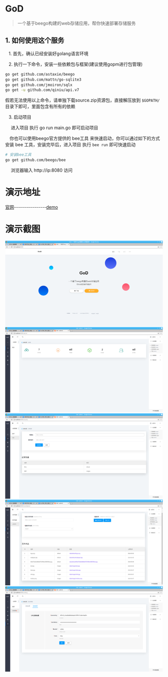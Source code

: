 # GoD

> 一个基于beego构建的web存储应用，帮你快速部署存储服务

##  1. 如何使用这个服务

&ensp; 1. 首先，确认已经安装好golang语言环境

&ensp; 2. 执行一下命令，安装一些依赖包与框架(建议使用gopm进行包管理)

```bash
go get github.com/astaxie/beego
go get github.com/mattn/go-sqlite3
go get github.com/jmoiron/sqlx
go get -u github.com/qiniu/api.v7
```

假若无法使用以上命令，请单独下载source.zip资源包，直接解压放到 ```$GOPATH/``` 目录下即可，里面包含有所有的依赖

&ensp; 3. 启动项目

&ensp;&ensp; 进入项目 执行 go run main.go 即可启动项目

&ensp;&ensp;你也可以使用beego官方提供的 bee工具 来快速启动，你可以通过如下的方式安装 bee 工具，安装完毕后，进入项目 执行 ```bee run``` 即可快速启动

```bash
# 安装bee工具
go get github.com/beego/bee
```

&ensp;&ensp; 浏览器输入 http://ip:8080 访问

# 演示地址

[官网](http://xblogs.cn:8080)----------------[demo](http://xblogs.cn:8080/login)

# 演示截图

![首页](./static/assets/img/preview/index.png)
![首页](./static/assets/img/preview/admin.png)
![首页](./static/assets/img/preview/classify.png)
![首页](./static/assets/img/preview/upload.png)
![首页](./static/assets/img/preview/qiniu.png)
